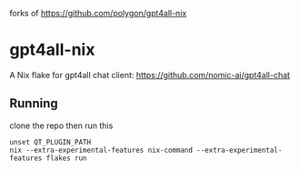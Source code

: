forks of https://github.com/polygon/gpt4all-nix
# gpt4all-nix

A Nix flake for gpt4all chat client: https://github.com/nomic-ai/gpt4all-chat

## Running
clone the repo then run this

```
unset QT_PLUGIN_PATH
nix --extra-experimental-features nix-command --extra-experimental-features flakes run
```
